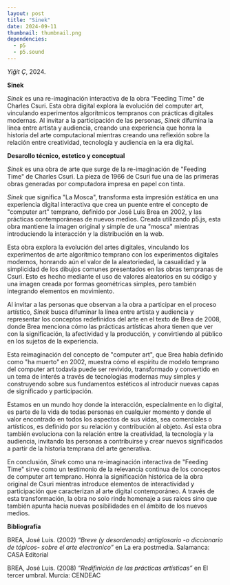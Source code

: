 ```yaml
---
layout: post
title: "Sinek"
date: 2024-09-11
thumbnail: thumbnail.png
dependencies:
  - p5
  - p5.sound
---
```


<div id="div-sketch">
  <script type="text/javascript" src="sketch.js"></script>
</div>

_Yiğit Ç_, 2024.

**Sinek**

_Sinek_ es una re-imaginación interactiva de la obra "Feeding Time" de Charles Csuri. Esta obra digital explora la evolución del computer art, vinculando experimentos algorítmicos tempranos con prácticas digitales modernas. Al invitar a la participación de las personas, _Sinek_ difumina la línea entre artista y audiencia, creando una experiencia que honra la historia del arte computacional mientras creando una reflexión sobre la relación entre creatividad, tecnología y audiencia en la era digital.

**Desarollo técnico, estetico y conceptual**

_Sinek_ es una obra de arte que surge de la re-imaginación de "Feeding Time" de Charles Csuri. La pieza de 1966 de Csuri fue una de las primeras obras generadas por computadora impresa en papel con tinta. 

_Sinek_ que significa "La Mosca", transforma esta impresión estática en una experiencia digital interactiva que crea un puente entre el concepto de "computer art" temprano, definido por José Luis Brea en 2002, y las prácticas contemporáneas de nuevos medios. Creada utilizando p5.js, esta obra mantiene la imagen original y simple de una "mosca" mientras introduciendo la interacción y la distribución en la web.

Esta obra explora la evolución del artes digitales, vinculando los experimentos de arte algorítmico temprano con los experimentos digitales modernos, honrando aún el valor de la aleatoriedad, la casualidad y la simplicidad de los dibujos comunes presentados en las obras tempranas de Csuri. Esto es hecho mediante el uso de valores aleatorios en su código y una imagen creada por formas geométricas simples, pero también integrando elementos en movimiento.

Al invitar a las personas que observan a la obra a participar en el proceso artístico, _Sinek_ busca difuminar la línea entre artista y audiencia y representar los conceptos redefinidos del arte en el texto de Brea de 2008, donde Brea menciona cómo las prácticas artísticas ahora tienen que ver con la significación, la afectividad y la producción, y convirtiendo al público en los sujetos de la experiencia.

Esta reimaginación del concepto de "computer art", que Brea había definido como "ha muerto" en 2002, muestra cómo el espíritu de modelo temprano del computer art todavía puede ser revivido, transformado y convertido en un tema de interés a través de tecnologías modernas muy simples y construyendo sobre sus fundamentos estéticos al introducir nuevas capas de significado y participación.

Estamos en un mundo hoy donde la interacción, especialmente en lo digital, es parte de la vida de todas personas en cualquier momento y donde el valor encontrado en todos los aspectos de sus vidas, sea comerciales o artísticos, es definido por su relación y contribución al objeto. Así esta obra también evoluciona con la relación entre la creatividad, la tecnología y la audiencia, invitando las personas a contribuirse y crear nuevos significados a partir de la historia temprana del arte generativa.

En conclusión, _Sinek_ como una re-imaginación interactiva de "Feeding Time" sirve como un testimonio de la relevancia continua de los conceptos de computer art temprano. Honra la significación histórica de la obra original de Csuri mientras introduce elementos de interactividad y participación que caracterizan al arte digital contemporáneo. A través de esta transformación, la obra no solo rinde homenaje a sus raíces sino que también apunta hacia nuevas posibilidades en el ámbito de los nuevos medios.

**Bibliografía**

BREA, José Luis. (2002) _“Breve (y desordenado) antiglosario -o diccionario de tópicos- sobre el arte electronico”_ en La era postmedia. Salamanca: CASA Editorial

BREA, José Luis. (2008) _“Redifinición de las prácticas artísticas”_ en El tercer umbral. Murcia: CENDEAC
